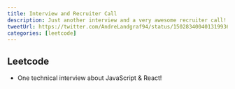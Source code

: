 ```yaml
---
title: Interview and Recruiter Call
description: Just another interview and a very awesome recruiter call!
tweetUrl: https://twitter.com/AndreLandgraf94/status/1502834004013199360
categories: [leetcode]
---
```


## Leetcode

- One technical interview about JavaScript & React!
